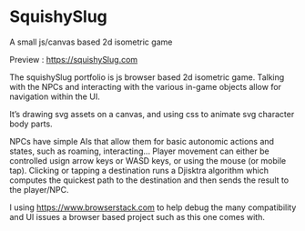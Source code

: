 # SquishySlug
A small js/canvas based 2d isometric game

Preview : https://squishySlug.com

The squishySlug portfolio is js browser based 2d isometric game. Talking with the NPCs and interacting with the various in-game objects allow for navigation within the UI.

It’s drawing svg assets on a canvas, and using css to animate  svg character body parts.

NPCs have simple AIs that allow them for basic autonomic actions and states, such as roaming, interacting...
Player movement can either be controlled usign arrow keys or WASD keys, or using the mouse (or mobile tap).
Clicking or tapping a destination runs a Djisktra algorithm which computes the quickest path to the destination and then sends the result to the player/NPC.

I using https://www.browserstack.com to help debug the many compatibility and UI issues a browser based project such as this one comes with.
